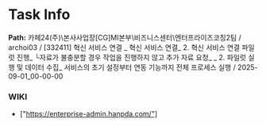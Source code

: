 # Task Info

**Path:** 카페24(주)\본사사업장\[CG]MI본부\비즈니스센터\엔터프라이즈코칭2팀 / archoi03 / [332411] 혁신 서비스 연결 _ 혁신 서비스 연결_ 2. 혁신 서비스 연결 파일럿 진행_ └자료가 불충분할 경우 작업을 진행하지 않고 추가 자료 요청_ _ 2. 파일럿 실행 및 데이터 수집_ 서비스의 초기 설정부터 연동 기능까지 전체 프로세스 실행 / 2025-09-01_00-00-00

### WIKI
- ["https://enterprise-admin.hanpda.com/"]

